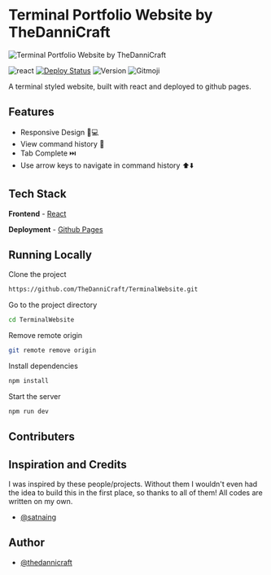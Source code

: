 # Terminal Portfolio Website by TheDanniCraft

![Terminal Portfolio Website by TheDanniCraft](https://cdn.thedannicraft.de/Terminal.png)

![react](https://img.shields.io/badge/Built%20with-React-blue?style=for-the-badge)
[![Deploy Status](https://img.shields.io/github/actions/workflow/status/TheDanniCraft/TerminalWebsite/nextjs.yml?style=for-the-badge)](https://github.com/TheDanniCraft/TerminalWebsitehttps://app.netlify.com/sites/terminal-sn/deploy)
![Version](https://img.shields.io/github/package-json/v/TheDanniCraft/TerminalWebsite?style=for-the-badge)
![Gitmoji](https://img.shields.io/badge/gitmoji-%20😜%20😍-FFDD67.svg?style=for-the-badge)

A terminal styled website, built with react and deployed to github pages.

## Features

- Responsive Design 📱💻
- View command history 📖
- Tab Complete ⏭️
- Use arrow keys to navigate in command history ⬆️⬇️

## Tech Stack

**Frontend** - [React](https://reactjs.org/)

**Deployment** - [Github Pages](https://pages.github.com/)

## Running Locally

Clone the project

```bash
https://github.com/TheDanniCraft/TerminalWebsite.git
```

Go to the project directory

```bash
cd TerminalWebsite
```

Remove remote origin

```bash
git remote remove origin
```

Install dependencies

```bash
npm install
```

Start the server

```bash
npm run dev
```

## Contributers
<!-- readme: contributors -start -->
<!-- readme: contributors -end -->

## Inspiration and Credits

I was inspired by these people/projects. Without them I wouldn't even had the idea to build this in the first place, so thanks to all of them! All codes are written on my own.

- [@satnaing](https://github.com/satnaing)

## Author

- [@thedannicraft](https://´github.com/thedannicraft)
